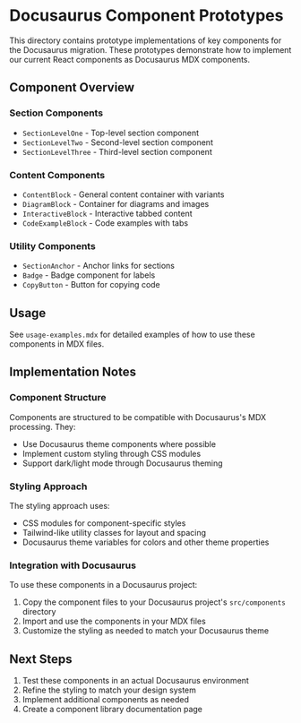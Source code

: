 # Docusaurus Component Prototypes

This directory contains prototype implementations of key components for the Docusaurus migration. These prototypes demonstrate how to implement our current React components as Docusaurus MDX components.

## Component Overview

### Section Components
- `SectionLevelOne` - Top-level section component
- `SectionLevelTwo` - Second-level section component
- `SectionLevelThree` - Third-level section component

### Content Components
- `ContentBlock` - General content container with variants
- `DiagramBlock` - Container for diagrams and images
- `InteractiveBlock` - Interactive tabbed content
- `CodeExampleBlock` - Code examples with tabs

### Utility Components
- `SectionAnchor` - Anchor links for sections
- `Badge` - Badge component for labels
- `CopyButton` - Button for copying code

## Usage

See `usage-examples.mdx` for detailed examples of how to use these components in MDX files.

## Implementation Notes

### Component Structure
Components are structured to be compatible with Docusaurus's MDX processing. They:
- Use Docusaurus theme components where possible
- Implement custom styling through CSS modules
- Support dark/light mode through Docusaurus theming

### Styling Approach
The styling approach uses:
- CSS modules for component-specific styles
- Tailwind-like utility classes for layout and spacing
- Docusaurus theme variables for colors and other theme properties

### Integration with Docusaurus
To use these components in a Docusaurus project:

1. Copy the component files to your Docusaurus project's `src/components` directory
2. Import and use the components in your MDX files
3. Customize the styling as needed to match your Docusaurus theme

## Next Steps

1. Test these components in an actual Docusaurus environment
2. Refine the styling to match your design system
3. Implement additional components as needed
4. Create a component library documentation page

